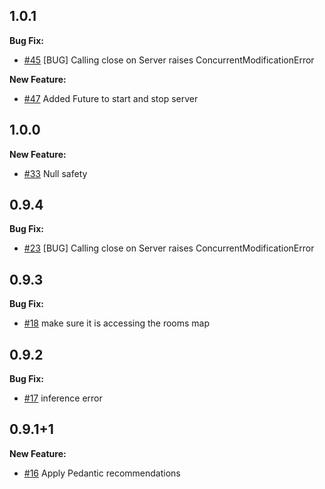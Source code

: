 ## 1.0.1

**Bug Fix:**

* [#45](https://github.com/rikulo/socket.io-dart/issues/45) [BUG] Calling close on Server raises ConcurrentModificationError

**New Feature:**

* [#47](https://github.com/rikulo/socket.io-dart/pull/47) Added Future to start and stop server

## 1.0.0

**New Feature:**

* [#33](https://github.com/rikulo/socket.io-dart/issues/33) Null safety


## 0.9.4

**Bug Fix:**

* [#23](https://github.com/rikulo/socket.io-dart/issues/23) [BUG] Calling close on Server raises ConcurrentModificationError

## 0.9.3

**Bug Fix:**

* [#18](https://github.com/rikulo/socket.io-dart/pull/18) make sure it is accessing the rooms map


## 0.9.2

**Bug Fix:**

* [#17](https://github.com/rikulo/socket.io-dart/pull/17) inference error


## 0.9.1+1

**New Feature:**

* [#16](https://github.com/rikulo/socket.io-dart/pull/16) Apply Pedantic recommendations
